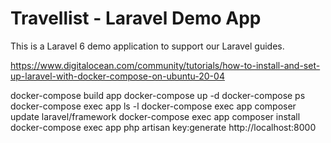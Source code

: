 # Travellist - Laravel Demo App

This is a Laravel 6 demo application to support our Laravel guides.

https://www.digitalocean.com/community/tutorials/how-to-install-and-set-up-laravel-with-docker-compose-on-ubuntu-20-04


docker-compose build app
docker-compose up -d
docker-compose ps
docker-compose exec app ls -l
docker-compose exec app composer update laravel/framework
docker-compose exec app composer install
docker-compose exec app php artisan key:generate
http://localhost:8000
